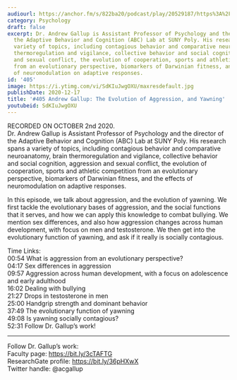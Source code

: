 ```yaml
---
audiourl: https://anchor.fm/s/822ba20/podcast/play/20529187/https%3A%2F%2Fd3ctxlq1ktw2nl.cloudfront.net%2Fstaging%2F2020-9-2%2F6a430aea-16b6-7bad-6382-abfc449c914b.m4a
category: Psychology
draft: false
excerpt: Dr. Andrew Gallup is Assistant Professor of Psychology and the director of
  the Adaptive Behavior and Cognition (ABC) Lab at SUNY Poly. His research spans a
  variety of topics, including contagious behavior and comparative neuroanatomy, brain
  thermoregulation and vigilance, collective behavior and social cognition, aggression
  and sexual conflict, the evolution of cooperation, sports and athletic competition
  from an evolutionary perspective, biomarkers of Darwinian fitness, and the effects
  of neuromodulation on adaptive responses.
id: '405'
image: https://i.ytimg.com/vi/SdKIuJwgOXU/maxresdefault.jpg
publishDate: 2020-12-17
title: '#405 Andrew Gallup: The Evolution of Aggression, and Yawning'
youtubeid: SdKIuJwgOXU
---
```

<div class="timelinks">

RECORDED ON OCTOBER 2nd 2020.  
Dr. Andrew Gallup is Assistant Professor of Psychology and the director of the Adaptive Behavior and Cognition (ABC) Lab at SUNY Poly. His research spans a variety of topics, including contagious behavior and comparative neuroanatomy, brain thermoregulation and vigilance, collective behavior and social cognition, aggression and sexual conflict, the evolution of cooperation, sports and athletic competition from an evolutionary perspective, biomarkers of Darwinian fitness, and the effects of neuromodulation on adaptive responses.

In this episode, we talk about aggression, and the evolution of yawning. We first tackle the evolutionary bases of aggression, and the social functions that it serves, and how we can apply this knowledge to combat bullying. We mention sex differences, and also how aggression changes across human development, with focus on men and testosterone. We then get into the evolutionary function of yawning, and ask if it really is socially contagious.

Time Links:  
<time>00:54</time> What is aggression from an evolutionary perspective?  
<time>04:17</time> Sex differences in aggression  
<time>09:57</time> Aggression across human development, with a focus on adolescence and early adulthood  
<time>16:02</time> Dealing with bullying  
<time>21:27</time> Drops in testosterone in men   
<time>25:00</time> Handgrip strength and dominant behavior  
<time>37:49</time> The evolutionary function of yawning  
<time>49:08</time> Is yawning socially contagious?  
<time>52:31</time> Follow Dr. Gallup’s work!

---

Follow Dr. Gallup’s work:  
Faculty page: https://bit.ly/3cTAFTG  
ResearchGate profile: https://bit.ly/36pHXwX  
Twitter handle: @acgallup
</div>

